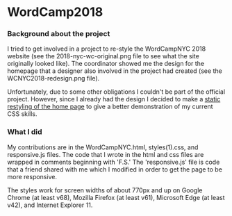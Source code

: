 # WordCamp2018

### Background about the project
I tried to get involved in a project to re-style the WordCampNYC 2018 website (see the 2018-nyc-wc-original.png file to see what the site originally looked like). The coordinator showed me the design for the homepage that a designer also involved in the project had created (see the WCNYC2018-redesign.png file).

Unfortunately, due to some other obligations I couldn't be part of the official project. However, since I already had the design I decided to make a <a href="https://htmlpreview.github.io/?https://github.com/frmysantana/WordCamp2018/blob/master/WordCampNYC.html" target="_blank">static restyling of the home page</a> to give a better demonstration of my current CSS skills.

### What I did
My contributions are in the WordCampNYC.html, styles(1).css, and responsive.js files. The code that I wrote in the html and css files are wrapped in comments beginning with 'F.S.' The 'responsive.js' file is code that a friend shared with me which I modified in order to get the page to be more responsive.

The styles work for screen widths of about 770px and up on Google Chrome (at least v68), Mozilla Firefox (at least v61), Microsoft Edge (at least v42), and Internet Explorer 11.
